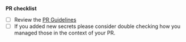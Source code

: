 **PR checklist**

- [ ] Review the [PR Guidelines](https://www.notion.so/Engineering-Guidelines-e20e1bfb0105400abc1917201db36852)
- [ ] If you added new secrets please consider double checking how you managed those in the context of your PR. 
